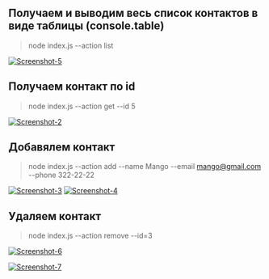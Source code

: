 ## Получаем и выводим весь список контактов в виде таблицы (console.table)

> node index.js --action list

<a href="https://ibb.co/pZzp0WX"><img src="https://i.ibb.co/hHWv7X8/Screenshot-5.png" alt="Screenshot-5" border="0"></a>

## Получаем контакт по id

> node index.js --action get --id 5

<a href="https://imgbb.com/"><img src="https://i.ibb.co/25XjZkR/Screenshot-2.png" alt="Screenshot-2" border="0"></a>

## Добавялем контакт

> node index.js --action add --name Mango --email mango@gmail.com --phone 322-22-22

<a href="https://ibb.co/fYdwLmD"><img src="https://i.ibb.co/6R0CL6X/Screenshot-3.png" alt="Screenshot-3" border="0"></a>
<a href="https://ibb.co/H7HBFXY"><img src="https://i.ibb.co/Wn2GxsF/Screenshot-4.png" alt="Screenshot-4" border="0"></a>

## Удаляем контакт

> node index.js --action remove --id=3

<a href="https://imgbb.com/"><img src="https://i.ibb.co/GTJ1Nbv/Screenshot-6.png" alt="Screenshot-6" border="0"></a>

<a href="https://ibb.co/W3j38jW"><img src="https://i.ibb.co/YWwWnw7/Screenshot-7.png" alt="Screenshot-7" border="0"></a>
